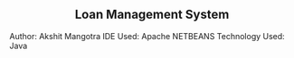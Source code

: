 <h2 align="center"> Loan Management System </h2>

Author: Akshit Mangotra
IDE Used: Apache NETBEANS
Technology Used: Java
